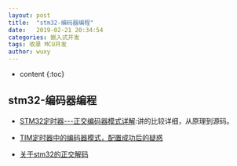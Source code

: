```yaml
---
layout: post
title:  "stm32-编码器编程"
date:   2019-02-21 20:34:54
categories: 嵌入式开发
tags: 收录 MCU开发
author: wuxy
---
```


* content
{:toc}

## stm32-编码器编程
- [STM32定时器---正交编码器模式详解](https://blog.csdn.net/wang328452854/article/details/50579832):讲的比较详细，从原理到源码。

- [TIM定时器中的编码器模式，配置成功后的疑惑](http://www.openedv.com/posts/list/44477.htm)

- [关于stm32的正交解码](https://www.cnblogs.com/yangfengwu/p/6185440.html)
